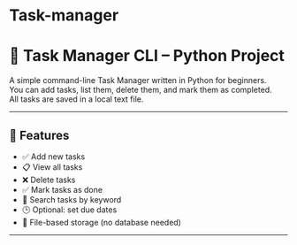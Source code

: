 # Task-manager
# 📝 Task Manager CLI – Python Project

A simple command-line Task Manager written in Python for beginners.  
You can add tasks, list them, delete them, and mark them as completed.  
All tasks are saved in a local text file.

---

## 🚀 Features

- ✅ Add new tasks
- 📋 View all tasks
- ❌ Delete tasks
- ✅ Mark tasks as done
- 🔎 Search tasks by keyword
- 🕒 Optional: set due dates
- 💾 File-based storage (no database needed)

---
